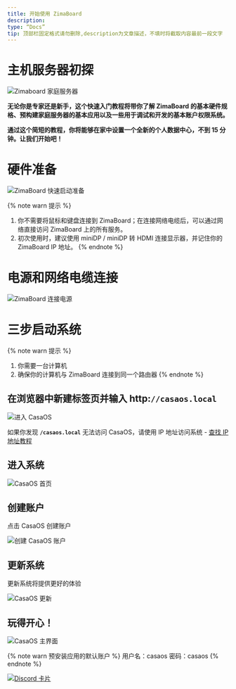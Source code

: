 ```yaml
---
title: 开始使用 ZimaBoard
description:
type: “Docs”
tip: 顶部栏固定格式请勿删除,description为文章描述，不填时将截取内容最前一段文字
---
```

# 主机服务器初探

![Zimaboard 家庭服务器](/images/Get-Started-with-ZimaBoard/quick-get-start-zimaboard-homeserve.jpg)

**无论你是专家还是新手，这个快速入门教程将带你了解 ZimaBoard 的基本硬件规格、预构建家庭服务器的基本应用以及一些用于调试和开发的基本账户权限系统。**

**通过这个简短的教程，你将能够在家中设置一个全新的个人数据中心，不到 15 分钟。让我们开始吧！**

# 硬件准备

![ZimaBoard 快速启动准备](/images/Get-Started-with-ZimaBoard/quickstart-preparation.jpg)

{% note warn 提示 %}
1. 你不需要将鼠标和键盘连接到 ZimaBoard；在连接网络电缆后，可以通过网络直接访问 ZimaBoard 上的所有服务。
2. 初次使用时，建议使用 miniDP / miniDP 转 HDMI 连接显示器，并记住你的 ZimaBoard IP 地址。
{% endnote %}

# 电源和网络电缆连接

![ZimaBoard 连接电源](/images/Get-Started-with-ZimaBoard/quickstart-power-connect.jpg)

# 三步启动系统

{% note warn 提示 %}
1. 你需要一台计算机
2. 确保你的计算机与 ZimaBoard 连接到同一个路由器
{% endnote %}

## 在浏览器中新建标签页并输入 http:**`//casaos.local`**

![进入 CasaOS](/images/Get-Started-with-ZimaBoard/casaos-enter-casa-local.jpg)

如果你发现 **`/casaos.local`** 无法访问 CasaOS，请使用 IP 地址访问系统 - [查找 IP 地址教程](/faq/How-to-check-IP-address)

## 进入系统

![CasaOS 首页](/images/Get-Started-with-ZimaBoard/casaos-welcome.jpg)

## 创建账户

点击 CasaOS 创建账户

![创建 CasaOS 账户](/images/Get-Started-with-ZimaBoard/casaos-create-account.jpg)

## 更新系统

更新系统将提供更好的体验

![CasaOS 更新](/images/Get-Started-with-ZimaBoard/casaos-update.jpg)

## 玩得开心！

![CasaOS 主界面](/images/Get-Started-with-ZimaBoard/casaos-main.jpg)

{% note warn 预安装应用的默认账户 %}
用户名：casaos
密码：casaos
{% endnote %}

[![Discord 卡片](https://discordapp.com/api/guilds/884667213326463016/widget.png?style=banner2)](https://discord.gg/knqAbbBbeX)